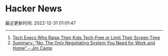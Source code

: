 # Hacker News

最近更新时间: 2022-12-31 01:01:47

--- 
1. [Tech Execs Who Raise Their Kids Tech-Free or Limit Their Screen Time](https://www.businessinsider.com/tech-execs-screen-time-children-bill-gates-steve-jobs-2019-9) 
2. [Summary: “No: The Only Negotiating System You Need for Work and Home” – Jim Camp](https://www.chestergrant.com/summary-no-the-only-negotiating-system-you-need-for-work-and-home-by-jim-camp) 
